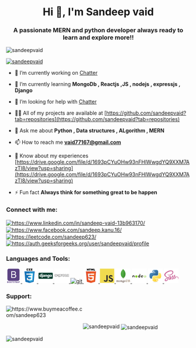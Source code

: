 <h1 align="center">Hi 👋, I'm Sandeep vaid</h1>
<h3 align="center">A passionate MERN and python developer always ready to learn and explore more!!</h3>

<p align="left"> <img src="https://komarev.com/ghpvc/?username=sandeepvaid&label=Profile%20views&color=0e75b6&style=flat" alt="sandeepvaid" /> </p>

<p align="left"> <a href="https://github.com/ryo-ma/github-profile-trophy"><img src="https://github-profile-trophy.vercel.app/?username=sandeepvaid" alt="sandeepvaid" /></a> </p>

- 🔭 I’m currently working on [Chatter](https://github.com/sandeepvaid/Chatter.git)

- 🌱 I’m currently learning **MongoDb , Reactjs ,JS , nodejs , expressjs , Django**

- 🤝 I’m looking for help with [Chatter](https://github.com/sandeepvaid/Chatter.git)

- 👨‍💻 All of my projects are available at [https://github.com/sandeepvaid?tab=repositories](https://github.com/sandeepvaid?tab=repositories)

- 💬 Ask me about **Python , Data structures , ALgorithm , MERN**

- 📫 How to reach me **vaid77167@gmail.com**

- 📄 Know about my experiences [https://drive.google.com/file/d/1693pCYuOHw93nFHlWwgdYQ9XXM7AzTl8/view?usp=sharing](https://drive.google.com/file/d/1693pCYuOHw93nFHlWwgdYQ9XXM7AzTl8/view?usp=sharing)

- ⚡ Fun fact **Always think for something great to be happen**

<h3 align="left">Connect with me:</h3>
<p align="left">
<a href="https://linkedin.com/in/https://www.linkedin.com/in/sandeep-vaid-13b963170/" target="blank"><img align="center" src="https://raw.githubusercontent.com/rahuldkjain/github-profile-readme-generator/master/src/images/icons/Social/linked-in-alt.svg" alt="https://www.linkedin.com/in/sandeep-vaid-13b963170/" height="30" width="40" /></a>
<a href="https://fb.com/https://www.facebook.com/sandeep.kanu.16/" target="blank"><img align="center" src="https://raw.githubusercontent.com/rahuldkjain/github-profile-readme-generator/master/src/images/icons/Social/facebook.svg" alt="https://www.facebook.com/sandeep.kanu.16/" height="30" width="40" /></a>
<a href="https://www.leetcode.com/https://leetcode.com/sandeep623/" target="blank"><img align="center" src="https://raw.githubusercontent.com/rahuldkjain/github-profile-readme-generator/master/src/images/icons/Social/leet-code.svg" alt="https://leetcode.com/sandeep623/" height="30" width="40" /></a>
<a href="https://auth.geeksforgeeks.org/user/https://auth.geeksforgeeks.org/user/sandeepvaid/profile" target="blank"><img align="center" src="https://raw.githubusercontent.com/rahuldkjain/github-profile-readme-generator/master/src/images/icons/Social/geeks-for-geeks.svg" alt="https://auth.geeksforgeeks.org/user/sandeepvaid/profile" height="30" width="40" /></a>
</p>

<h3 align="left">Languages and Tools:</h3>
<p align="left"> <a href="https://getbootstrap.com" target="_blank" rel="noreferrer"> <img src="https://raw.githubusercontent.com/devicons/devicon/master/icons/bootstrap/bootstrap-plain-wordmark.svg" alt="bootstrap" width="40" height="40"/> </a> <a href="https://www.w3schools.com/css/" target="_blank" rel="noreferrer"> <img src="https://raw.githubusercontent.com/devicons/devicon/master/icons/css3/css3-original-wordmark.svg" alt="css3" width="40" height="40"/> </a> <a href="https://www.djangoproject.com/" target="_blank" rel="noreferrer"> <img src="https://raw.githubusercontent.com/devicons/devicon/master/icons/django/django-original.svg" alt="django" width="40" height="40"/> </a> <a href="https://expressjs.com" target="_blank" rel="noreferrer"> <img src="https://raw.githubusercontent.com/devicons/devicon/master/icons/express/express-original-wordmark.svg" alt="express" width="40" height="40"/> </a> <a href="https://git-scm.com/" target="_blank" rel="noreferrer"> <img src="https://www.vectorlogo.zone/logos/git-scm/git-scm-icon.svg" alt="git" width="40" height="40"/> </a> <a href="https://www.w3.org/html/" target="_blank" rel="noreferrer"> <img src="https://raw.githubusercontent.com/devicons/devicon/master/icons/html5/html5-original-wordmark.svg" alt="html5" width="40" height="40"/> </a> <a href="https://developer.mozilla.org/en-US/docs/Web/JavaScript" target="_blank" rel="noreferrer"> <img src="https://raw.githubusercontent.com/devicons/devicon/master/icons/javascript/javascript-original.svg" alt="javascript" width="40" height="40"/> </a> <a href="https://www.mongodb.com/" target="_blank" rel="noreferrer"> <img src="https://raw.githubusercontent.com/devicons/devicon/master/icons/mongodb/mongodb-original-wordmark.svg" alt="mongodb" width="40" height="40"/> </a> <a href="https://nodejs.org" target="_blank" rel="noreferrer"> <img src="https://raw.githubusercontent.com/devicons/devicon/master/icons/nodejs/nodejs-original-wordmark.svg" alt="nodejs" width="40" height="40"/> </a> <a href="https://www.python.org" target="_blank" rel="noreferrer"> <img src="https://raw.githubusercontent.com/devicons/devicon/master/icons/python/python-original.svg" alt="python" width="40" height="40"/> </a> <a href="https://sass-lang.com" target="_blank" rel="noreferrer"> <img src="https://raw.githubusercontent.com/devicons/devicon/master/icons/sass/sass-original.svg" alt="sass" width="40" height="40"/> </a> </p>

<h3 align="left">Support:</h3>
<p><a href="https://www.buymeacoffee.com/https://www.buymeacoffee.com/sandeep623"> <img align="left" src="https://cdn.buymeacoffee.com/buttons/v2/default-yellow.png" height="50" width="210" alt="https://www.buymeacoffee.com/sandeep623" /></a></p><br><br>

<p><img align="left" src="https://github-readme-stats.vercel.app/api/top-langs?username=sandeepvaid&show_icons=true&locale=en&layout=compact" alt="sandeepvaid" /></p>

<p>&nbsp;<img align="center" src="https://github-readme-stats.vercel.app/api?username=sandeepvaid&show_icons=true&locale=en" alt="sandeepvaid" /></p>

<p><img align="center" src="https://github-readme-streak-stats.herokuapp.com/?user=sandeepvaid&" alt="sandeepvaid" /></p>

